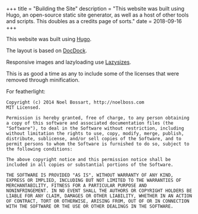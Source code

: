+++
title = "Building the Site"
description = "This website was built using Hugo, an open-source static site generator, as well as a host of other tools and scripts. This doubles as a credits page of sorts."
date = 2018-09-16
+++

This website was built using [Hugo](https://github.com/gohugoio/hugo). 

The layout is based on [DocDock](https://github.com/vjeantet/hugo-theme-docdock).

Responsive images and lazyloading use [Lazysizes](https://github.com/aFarkas/lazysizes).

This is as good a time as any to include some of the licenses that were removed through minification. 

For featherlight:
~~~~
Copyright (c) 2014 Noel Bossart, http://noelboss.com
MIT Licensed.

Permission is hereby granted, free of charge, to any person obtaining
a copy of this software and associated documentation files (the
"Software"), to deal in the Software without restriction, including
without limitation the rights to use, copy, modify, merge, publish,
distribute, sublicense, and/or sell copies of the Software, and to
permit persons to whom the Software is furnished to do so, subject to
the following conditions:

The above copyright notice and this permission notice shall be
included in all copies or substantial portions of the Software.

THE SOFTWARE IS PROVIDED "AS IS", WITHOUT WARRANTY OF ANY KIND,
EXPRESS OR IMPLIED, INCLUDING BUT NOT LIMITED TO THE WARRANTIES OF
MERCHANTABILITY, FITNESS FOR A PARTICULAR PURPOSE AND
NONINFRINGEMENT. IN NO EVENT SHALL THE AUTHORS OR COPYRIGHT HOLDERS BE
LIABLE FOR ANY CLAIM, DAMAGES OR OTHER LIABILITY, WHETHER IN AN ACTION
OF CONTRACT, TORT OR OTHERWISE, ARISING FROM, OUT OF OR IN CONNECTION
WITH THE SOFTWARE OR THE USE OR OTHER DEALINGS IN THE SOFTWARE.
~~~~
